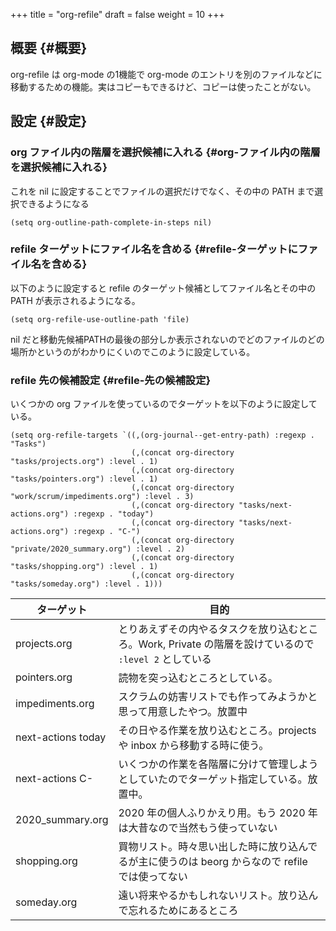 +++
title = "org-refile"
draft = false
weight = 10
+++

## 概要 {#概要}

org-refile は org-mode の1機能で
org-mode のエントリを別のファイルなどに移動するための機能。実はコピーもできるけど、コピーは使ったことがない。


## 設定 {#設定}


### org ファイル内の階層を選択候補に入れる {#org-ファイル内の階層を選択候補に入れる}

これを nil に設定することでファイルの選択だけでなく、その中の PATH まで選択できるようになる

```emacs-lisp
(setq org-outline-path-complete-in-steps nil)
```


### refile ターゲットにファイル名を含める {#refile-ターゲットにファイル名を含める}

以下のように設定すると
refile のターゲット候補としてファイル名とその中の PATH が表示されるようになる。

```emacs-lisp
(setq org-refile-use-outline-path 'file)
```

nil だと移動先候補PATHの最後の部分しか表示されないのでどのファイルのどの場所かというのがわかりにくいのでこのように設定している。


### refile 先の候補設定 {#refile-先の候補設定}

いくつかの org ファイルを使っているのでターゲットを以下のように設定している。

```emacs-lisp
(setq org-refile-targets `((,(org-journal--get-entry-path) :regexp . "Tasks")
                           (,(concat org-directory "tasks/projects.org") :level . 1)
                           (,(concat org-directory "tasks/pointers.org") :level . 1)
                           (,(concat org-directory "work/scrum/impediments.org") :level . 3)
                           (,(concat org-directory "tasks/next-actions.org") :regexp . "today")
                           (,(concat org-directory "tasks/next-actions.org") :regexp . "C-")
                           (,(concat org-directory "private/2020_summary.org") :level . 2)
                           (,(concat org-directory "tasks/shopping.org") :level . 1)
                           (,(concat org-directory "tasks/someday.org") :level . 1)))
```

| ターゲット         | 目的                                                             |
|---------------|----------------------------------------------------------------|
| projects.org       | とりあえずその内やるタスクを放り込むところ。Work, Private の階層を設けているので `:level 2` としている |
| pointers.org       | 読物を突っ込むところとしている。                                 |
| impediments.org    | スクラムの妨害リストでも作ってみようかと思って用意したやつ。放置中 |
| next-actions today | その日やる作業を放り込むところ。projects や inbox から移動する時に使う。 |
| next-actions C-    | いくつかの作業を各階層に分けて管理しようとしていたのでターゲット指定している。放置中。 |
| 2020_summary.org   | 2020 年の個人ふりかえり用。もう 2020 年は大昔なので当然もう使っていない |
| shopping.org       | 買物リスト。時々思い出した時に放り込んでるが主に使うのは beorg からなので refile では使ってない |
| someday.org        | 遠い将来やるかもしれないリスト。放り込んで忘れるためにあるところ |
